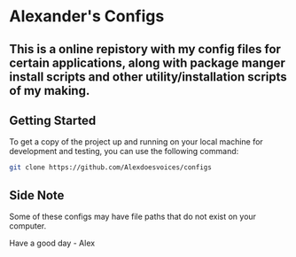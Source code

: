 # **Alexander's Configs**

This is a online repistory with my config files for certain applications, along with package manger install scripts and other utility/installation scripts of my making.
---

## **Getting Started**

To get a copy of the project up and running on your local machine for development and testing, you can use the following command:

```sh
git clone https://github.com/Alexdoesvoices/configs 
```


## **Side Note**
Some of these configs may have file paths that do not exist on your computer.

Have a good day - Alex 

